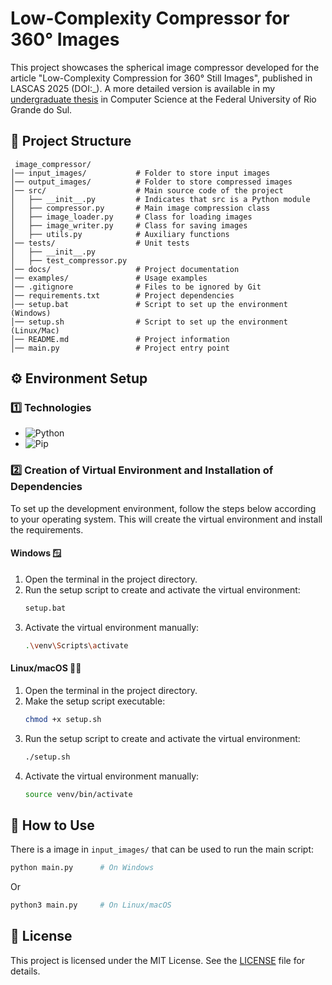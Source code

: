 # Low-Complexity Compressor for 360° Images

This project showcases the spherical image compressor developed for the article "Low-Complexity Compression for 360° Still Images", published in LASCAS 2025 (DOI:_). A more detailed version is available in my [undergraduate thesis](https://lume.ufrgs.br/handle/10183/284279) in Computer Science at the Federal University of Rio Grande do Sul.

## 📁 Project Structure 
	 image_compressor/  
	│── input_images/         	# Folder to store input images  
	│── output_images/        	# Folder to store compressed images  
	│── src/                  	# Main source code of the project  
	│   ├── __init__.py       	# Indicates that src is a Python module  
	│   ├── compressor.py     	# Main image compression class  
	│   ├── image_loader.py   	# Class for loading images  
	│   ├── image_writer.py   	# Class for saving images  
	│   ├── utils.py          	# Auxiliary functions  
	│── tests/                	# Unit tests  
	│   ├── __init__.py       
	│   ├── test_compressor.py  
	│── docs/                 	# Project documentation  
	│── examples/             	# Usage examples  
	│── .gitignore            	# Files to be ignored by Git  
	│── requirements.txt      	# Project dependencies  
	│── setup.bat			  	# Script to set up the environment (Windows) 
	│── setup.sh			  	# Script to set up the environment (Linux/Mac)  
	│── README.md             	# Project information  
	│── main.py              	# Project entry point 

## ⚙️ Environment Setup

### 1️⃣ Technologies
* ![Python](https://img.shields.io/badge/Python-3.13.1-blue)
* ![Pip](https://img.shields.io/badge/Pip-25.0.1-orange)


### 2️⃣ Creation of Virtual Environment and Installation of Dependencies


To set up the development environment, follow the steps below according to your operating system. This will create the virtual environment and install the requirements.

#### **Windows** 🪟
1. Open the terminal in the project directory.
2. Run the setup script to create and activate the virtual environment:
   ```bash
   setup.bat
   ```
3. Activate the virtual environment manually:
	```bash
	.\venv\Scripts\activate
	```
#### **Linux/macOS** 🐧🍏
1. Open the terminal in the project directory.
2. Make the setup script executable:
	```bash
	chmod +x setup.sh
	```
3. Run the setup script to create and activate the virtual environment:
	```bash
	./setup.sh
	```
4. Activate the virtual environment manually:
	```bash
	source venv/bin/activate
	```

## 📕 How to Use
There is a image in `input_images/` that can be used to run the main script:
```bash
python main.py		# On Windows
```
Or
```bash
python3 main.py 	# On Linux/macOS
```

## 📜 License
This project is licensed under the MIT License. See the [LICENSE](LICENSE) file for details.
